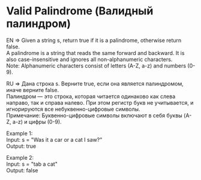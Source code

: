 # Valid Palindrome (Валидный палиндром)

EN => Given a string s, return true if it is a palindrome, otherwise return false.
</br>A palindrome is a string that reads the same forward and backward. It is also case-insensitive and ignores all non-alphanumeric characters.
</br>Note: Alphanumeric characters consist of letters (A-Z, a-z) and numbers (0-9).

RU => Дана строка s. Верните true, если она является палиндромом, иначе верните false.
</br>Палиндром — это строка, которая читается одинаково как слева направо, так и справа налево. При этом регистр букв не учитывается, и игнорируются все небуквенно-цифровые символы.
</br>Примечание: Буквенно-цифровые символы включают в себя буквы (A-Z, a-z) и цифры (0-9).

Example 1:
</br>Input: s = "Was it a car or a cat I saw?"
</br>Output: true

Example 2:
</br>Input: s = "tab a cat"
</br>Output: false
